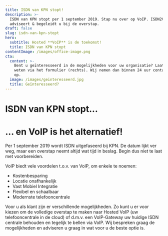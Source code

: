 ```yaml
---
title: ISDN van KPN stopt!
description: >-
  ISDN van KPN stopt per 1 september 2019. Stap nu over op VoIP. ISDN2VoIP
  adviseert & begeleidt u bij de overstap.
draft: false
slug: isdn-van-kpn-stopt
hero:
  subtitle: Hosted **VoIP** is de toekomst!
  title: ISDN van KPN stopt
contentImage: /images/office-image.png
cta:
  content: >-
    Bent u geïnteresseerd in de mogelijkheden voor uw organisatie? Laat het ons
    weten via het formulier (rechts). Wij nemen dan binnen 24 uur contact met u
    op.
  image: /images/geinteresseerd.jpg
  title: Geïnteresseerd?
---
```

# ISDN van KPN stopt...

# ... en VoIP is het alternatief!

Per 1 september 2019 wordt ISDN uitgefaseerd bij KPN. De datum lijkt ver weg, maar een overstap neemt altijd wat tijd in beslag. Begin dus niet te laat met voorbereiden.

VoIP biedt vele voordelen t.o.v. van VoIP, om enkele te noemen:

* Kostenbesparing
* Locatie onafhankelijk
* Vast Mobiel Integratie
* Flexibel en schaalbaar
* Modernste telefooncentrale



Voor u als klant zijn er verschillende mogelijkheden. Zo kunt u er voor kiezen om de volledige overstap te maken naar Hosted VoIP (uw telefooncentrale in de cloud) of d.m.v. een VoIP-Gateway uw huidige ISDN centrale behouden en tegelijk te bellen via VoIP. Wij bespreken graag de mogelijkheden en adviseren u graag in wat voor u de beste optie is.
